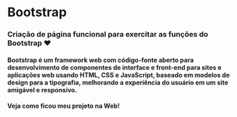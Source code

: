 # Bootstrap

### Criação de página funcional para exercitar as funções do Bootstrap ❤

#### Bootstrap é um framework web com código-fonte aberto para desenvolvimento de componentes de interface e front-end para sites e aplicações web usando HTML, CSS e JavaScript, baseado em modelos de design para a tipografia, melhorando a experiência do usuário em um site amigável e responsivo.

#### Veja como ficou meu projeto na Web! 

